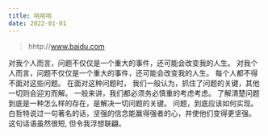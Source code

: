 ```yaml
---
title: 哈哈哈
date: 2022-01-01
---
```

> hhtp://www.baidu.com

对我个人而言，问题不仅仅是一个重大的事件，还可能会改变我的人生。 对我个人而言，问题不仅仅是一个重大的事件，还可能会改变我的人生。 每个人都不得不面对这些问题。 在面对这种问题时， 我们一般认为，抓住了问题的关键，其他一切则会迎刃而解。 一般来讲，我们都必须务必慎重的考虑考虑。 了解清楚问题到底是一种怎么样的存在，是解决一切问题的关键。 问题，到底应该如何实现。 白哲特说过一句著名的话，坚强的信念能赢得强者的心，并使他们变得更坚强。 这句话语虽然很短, 但令我浮想联翩。
